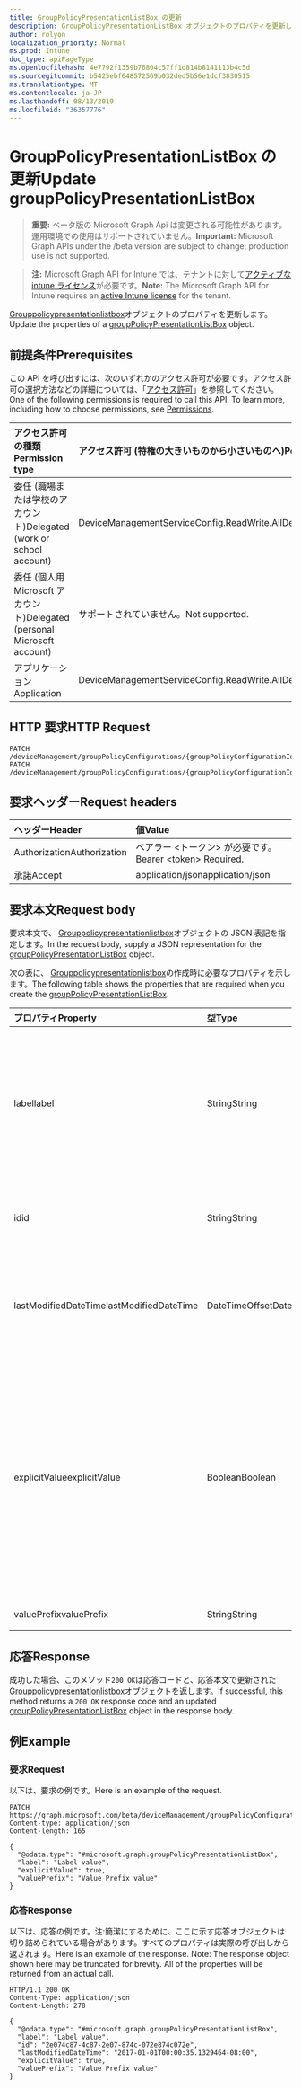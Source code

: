 ```yaml
---
title: GroupPolicyPresentationListBox の更新
description: GroupPolicyPresentationListBox オブジェクトのプロパティを更新します。
author: rolyon
localization_priority: Normal
ms.prod: Intune
doc_type: apiPageType
ms.openlocfilehash: 4e7792f1359b76804c57ff1d814b8141113b4c5d
ms.sourcegitcommit: b5425ebf648572569b032ded5b56e1dcf3830515
ms.translationtype: MT
ms.contentlocale: ja-JP
ms.lasthandoff: 08/13/2019
ms.locfileid: "36357776"
---
```

# <a name="update-grouppolicypresentationlistbox"></a><span data-ttu-id="54d3a-103">GroupPolicyPresentationListBox の更新</span><span class="sxs-lookup"><span data-stu-id="54d3a-103">Update groupPolicyPresentationListBox</span></span>

> <span data-ttu-id="54d3a-104">**重要:** ベータ版の Microsoft Graph Api は変更される可能性があります。運用環境での使用はサポートされていません。</span><span class="sxs-lookup"><span data-stu-id="54d3a-104">**Important:** Microsoft Graph APIs under the /beta version are subject to change; production use is not supported.</span></span>

> <span data-ttu-id="54d3a-105">**注:** Microsoft Graph API for Intune では、テナントに対して[アクティブな intune ライセンス](https://go.microsoft.com/fwlink/?linkid=839381)が必要です。</span><span class="sxs-lookup"><span data-stu-id="54d3a-105">**Note:** The Microsoft Graph API for Intune requires an [active Intune license](https://go.microsoft.com/fwlink/?linkid=839381) for the tenant.</span></span>

<span data-ttu-id="54d3a-106">[Grouppolicypresentationlistbox](../resources/intune-grouppolicy-grouppolicypresentationlistbox.md)オブジェクトのプロパティを更新します。</span><span class="sxs-lookup"><span data-stu-id="54d3a-106">Update the properties of a [groupPolicyPresentationListBox](../resources/intune-grouppolicy-grouppolicypresentationlistbox.md) object.</span></span>

## <a name="prerequisites"></a><span data-ttu-id="54d3a-107">前提条件</span><span class="sxs-lookup"><span data-stu-id="54d3a-107">Prerequisites</span></span>
<span data-ttu-id="54d3a-p101">この API を呼び出すには、次のいずれかのアクセス許可が必要です。アクセス許可の選択方法などの詳細については、「[アクセス許可](/graph/permissions-reference)」を参照してください。</span><span class="sxs-lookup"><span data-stu-id="54d3a-p101">One of the following permissions is required to call this API. To learn more, including how to choose permissions, see [Permissions](/graph/permissions-reference).</span></span>

|<span data-ttu-id="54d3a-110">アクセス許可の種類</span><span class="sxs-lookup"><span data-stu-id="54d3a-110">Permission type</span></span>|<span data-ttu-id="54d3a-111">アクセス許可 (特権の大きいものから小さいものへ)</span><span class="sxs-lookup"><span data-stu-id="54d3a-111">Permissions (from most to least privileged)</span></span>|
|:---|:---|
|<span data-ttu-id="54d3a-112">委任 (職場または学校のアカウント)</span><span class="sxs-lookup"><span data-stu-id="54d3a-112">Delegated (work or school account)</span></span>|<span data-ttu-id="54d3a-113">DeviceManagementServiceConfig.ReadWrite.All</span><span class="sxs-lookup"><span data-stu-id="54d3a-113">DeviceManagementServiceConfig.ReadWrite.All</span></span>|
|<span data-ttu-id="54d3a-114">委任 (個人用 Microsoft アカウント)</span><span class="sxs-lookup"><span data-stu-id="54d3a-114">Delegated (personal Microsoft account)</span></span>|<span data-ttu-id="54d3a-115">サポートされていません。</span><span class="sxs-lookup"><span data-stu-id="54d3a-115">Not supported.</span></span>|
|<span data-ttu-id="54d3a-116">アプリケーション</span><span class="sxs-lookup"><span data-stu-id="54d3a-116">Application</span></span>|<span data-ttu-id="54d3a-117">DeviceManagementServiceConfig.ReadWrite.All</span><span class="sxs-lookup"><span data-stu-id="54d3a-117">DeviceManagementServiceConfig.ReadWrite.All</span></span>|

## <a name="http-request"></a><span data-ttu-id="54d3a-118">HTTP 要求</span><span class="sxs-lookup"><span data-stu-id="54d3a-118">HTTP Request</span></span>
<!-- {
  "blockType": "ignored"
}
-->
``` http
PATCH /deviceManagement/groupPolicyConfigurations/{groupPolicyConfigurationId}/definitionValues/{groupPolicyDefinitionValueId}/presentationValues/{groupPolicyPresentationValueId}/presentation
PATCH /deviceManagement/groupPolicyConfigurations/{groupPolicyConfigurationId}/definitionValues/{groupPolicyDefinitionValueId}/presentationValues/{groupPolicyPresentationValueId}/presentation/definition/presentations/{groupPolicyPresentationId}
```

## <a name="request-headers"></a><span data-ttu-id="54d3a-119">要求ヘッダー</span><span class="sxs-lookup"><span data-stu-id="54d3a-119">Request headers</span></span>
|<span data-ttu-id="54d3a-120">ヘッダー</span><span class="sxs-lookup"><span data-stu-id="54d3a-120">Header</span></span>|<span data-ttu-id="54d3a-121">値</span><span class="sxs-lookup"><span data-stu-id="54d3a-121">Value</span></span>|
|:---|:---|
|<span data-ttu-id="54d3a-122">Authorization</span><span class="sxs-lookup"><span data-stu-id="54d3a-122">Authorization</span></span>|<span data-ttu-id="54d3a-123">ベアラー &lt;トークン&gt; が必要です。</span><span class="sxs-lookup"><span data-stu-id="54d3a-123">Bearer &lt;token&gt; Required.</span></span>|
|<span data-ttu-id="54d3a-124">承諾</span><span class="sxs-lookup"><span data-stu-id="54d3a-124">Accept</span></span>|<span data-ttu-id="54d3a-125">application/json</span><span class="sxs-lookup"><span data-stu-id="54d3a-125">application/json</span></span>|

## <a name="request-body"></a><span data-ttu-id="54d3a-126">要求本文</span><span class="sxs-lookup"><span data-stu-id="54d3a-126">Request body</span></span>
<span data-ttu-id="54d3a-127">要求本文で、 [Grouppolicypresentationlistbox](../resources/intune-grouppolicy-grouppolicypresentationlistbox.md)オブジェクトの JSON 表記を指定します。</span><span class="sxs-lookup"><span data-stu-id="54d3a-127">In the request body, supply a JSON representation for the [groupPolicyPresentationListBox](../resources/intune-grouppolicy-grouppolicypresentationlistbox.md) object.</span></span>

<span data-ttu-id="54d3a-128">次の表に、 [Grouppolicypresentationlistbox](../resources/intune-grouppolicy-grouppolicypresentationlistbox.md)の作成時に必要なプロパティを示します。</span><span class="sxs-lookup"><span data-stu-id="54d3a-128">The following table shows the properties that are required when you create the [groupPolicyPresentationListBox](../resources/intune-grouppolicy-grouppolicypresentationlistbox.md).</span></span>

|<span data-ttu-id="54d3a-129">プロパティ</span><span class="sxs-lookup"><span data-stu-id="54d3a-129">Property</span></span>|<span data-ttu-id="54d3a-130">型</span><span class="sxs-lookup"><span data-stu-id="54d3a-130">Type</span></span>|<span data-ttu-id="54d3a-131">説明</span><span class="sxs-lookup"><span data-stu-id="54d3a-131">Description</span></span>|
|:---|:---|:---|
|<span data-ttu-id="54d3a-132">label</span><span class="sxs-lookup"><span data-stu-id="54d3a-132">label</span></span>|<span data-ttu-id="54d3a-133">String</span><span class="sxs-lookup"><span data-stu-id="54d3a-133">String</span></span>|<span data-ttu-id="54d3a-134">任意のプレゼンテーションエンティティのローカライズされたテキストラベル。</span><span class="sxs-lookup"><span data-stu-id="54d3a-134">Localized text label for any presentation entity.</span></span> <span data-ttu-id="54d3a-135">既定値は空白です。</span><span class="sxs-lookup"><span data-stu-id="54d3a-135">The default value is empty.</span></span> <span data-ttu-id="54d3a-136">[GroupPolicyPresentation](../resources/intune-grouppolicy-grouppolicypresentation.md)から継承します。</span><span class="sxs-lookup"><span data-stu-id="54d3a-136">Inherited from [groupPolicyPresentation](../resources/intune-grouppolicy-grouppolicypresentation.md)</span></span>|
|<span data-ttu-id="54d3a-137">id</span><span class="sxs-lookup"><span data-stu-id="54d3a-137">id</span></span>|<span data-ttu-id="54d3a-138">String</span><span class="sxs-lookup"><span data-stu-id="54d3a-138">String</span></span>|<span data-ttu-id="54d3a-139">エンティティのキー。</span><span class="sxs-lookup"><span data-stu-id="54d3a-139">Key of the entity.</span></span> <span data-ttu-id="54d3a-140">[GroupPolicyPresentation](../resources/intune-grouppolicy-grouppolicypresentation.md)から継承します。</span><span class="sxs-lookup"><span data-stu-id="54d3a-140">Inherited from [groupPolicyPresentation](../resources/intune-grouppolicy-grouppolicypresentation.md)</span></span>|
|<span data-ttu-id="54d3a-141">lastModifiedDateTime</span><span class="sxs-lookup"><span data-stu-id="54d3a-141">lastModifiedDateTime</span></span>|<span data-ttu-id="54d3a-142">DateTimeOffset</span><span class="sxs-lookup"><span data-stu-id="54d3a-142">DateTimeOffset</span></span>|<span data-ttu-id="54d3a-143">エンティティが最後に変更された日付と時刻。</span><span class="sxs-lookup"><span data-stu-id="54d3a-143">The date and time the entity was last modified.</span></span> <span data-ttu-id="54d3a-144">[GroupPolicyPresentation](../resources/intune-grouppolicy-grouppolicypresentation.md)から継承します。</span><span class="sxs-lookup"><span data-stu-id="54d3a-144">Inherited from [groupPolicyPresentation](../resources/intune-grouppolicy-grouppolicypresentation.md)</span></span>|
|<span data-ttu-id="54d3a-145">explicitValue</span><span class="sxs-lookup"><span data-stu-id="54d3a-145">explicitValue</span></span>|<span data-ttu-id="54d3a-146">Boolean</span><span class="sxs-lookup"><span data-stu-id="54d3a-146">Boolean</span></span>|<span data-ttu-id="54d3a-147">このオプションが指定されている場合、ユーザーはレジストリサブキーの値とレジストリサブキー名を指定する必要があります。</span><span class="sxs-lookup"><span data-stu-id="54d3a-147">If this option is specified true the user must specify the registry subkey value and the registry subkey name.</span></span> <span data-ttu-id="54d3a-148">リストボックスに2つの列が表示されます。1つは名前用、もう1つはデータ用です。</span><span class="sxs-lookup"><span data-stu-id="54d3a-148">The list box shows two columns, one for the name and one for the data.</span></span> <span data-ttu-id="54d3a-149">既定値は false です。</span><span class="sxs-lookup"><span data-stu-id="54d3a-149">The default value is false.</span></span>|
|<span data-ttu-id="54d3a-150">valuePrefix</span><span class="sxs-lookup"><span data-stu-id="54d3a-150">valuePrefix</span></span>|<span data-ttu-id="54d3a-151">String</span><span class="sxs-lookup"><span data-stu-id="54d3a-151">String</span></span>|<span data-ttu-id="54d3a-152">まだ文書化されていません</span><span class="sxs-lookup"><span data-stu-id="54d3a-152">Not yet documented</span></span>|



## <a name="response"></a><span data-ttu-id="54d3a-153">応答</span><span class="sxs-lookup"><span data-stu-id="54d3a-153">Response</span></span>
<span data-ttu-id="54d3a-154">成功した場合、このメソッド`200 OK`は応答コードと、応答本文で更新された[Grouppolicypresentationlistbox](../resources/intune-grouppolicy-grouppolicypresentationlistbox.md)オブジェクトを返します。</span><span class="sxs-lookup"><span data-stu-id="54d3a-154">If successful, this method returns a `200 OK` response code and an updated [groupPolicyPresentationListBox](../resources/intune-grouppolicy-grouppolicypresentationlistbox.md) object in the response body.</span></span>

## <a name="example"></a><span data-ttu-id="54d3a-155">例</span><span class="sxs-lookup"><span data-stu-id="54d3a-155">Example</span></span>

### <a name="request"></a><span data-ttu-id="54d3a-156">要求</span><span class="sxs-lookup"><span data-stu-id="54d3a-156">Request</span></span>
<span data-ttu-id="54d3a-157">以下は、要求の例です。</span><span class="sxs-lookup"><span data-stu-id="54d3a-157">Here is an example of the request.</span></span>
``` http
PATCH https://graph.microsoft.com/beta/deviceManagement/groupPolicyConfigurations/{groupPolicyConfigurationId}/definitionValues/{groupPolicyDefinitionValueId}/presentationValues/{groupPolicyPresentationValueId}/presentation
Content-type: application/json
Content-length: 165

{
  "@odata.type": "#microsoft.graph.groupPolicyPresentationListBox",
  "label": "Label value",
  "explicitValue": true,
  "valuePrefix": "Value Prefix value"
}
```

### <a name="response"></a><span data-ttu-id="54d3a-158">応答</span><span class="sxs-lookup"><span data-stu-id="54d3a-158">Response</span></span>
<span data-ttu-id="54d3a-p106">以下は、応答の例です。注:簡潔にするために、ここに示す応答オブジェクトは切り詰められている場合があります。すべてのプロパティは実際の呼び出しから返されます。</span><span class="sxs-lookup"><span data-stu-id="54d3a-p106">Here is an example of the response. Note: The response object shown here may be truncated for brevity. All of the properties will be returned from an actual call.</span></span>
``` http
HTTP/1.1 200 OK
Content-Type: application/json
Content-Length: 278

{
  "@odata.type": "#microsoft.graph.groupPolicyPresentationListBox",
  "label": "Label value",
  "id": "2e074c87-4c87-2e07-874c-072e874c072e",
  "lastModifiedDateTime": "2017-01-01T00:00:35.1329464-08:00",
  "explicitValue": true,
  "valuePrefix": "Value Prefix value"
}
```






